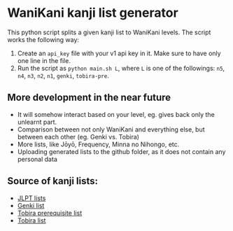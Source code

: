 # WaniKani kanji list generator

This python script splits a given kanji list to WaniKani levels. The script works the following way:
1. Create an `api_key` file with your v1 api key in it. Make sure to have only one line in the file.
2. Run the script as `python main.sh L`, where `L` is one of the followings: `n5`, `n4`, `n3`, `n2`, `n1`, `genki`, `tobira-pre`.

## More development in the near future
- It will somehow interact based on your level, eg. gives back only the unlearnt part.
- Comparison between not only WaniKani and everything else, but between each other (eg. Genki vs. Tobira)
- More lists, like Jōyō, Frequency, Minna no Nihongo, etc.
- Uploading generated lists to the github folder, as it does not contain any personal data

## Source of kanji lists:
- [JLPT lists](http://tangorin.com/common_kanji)
- [Genki list](http://genki.japantimes.co.jp/self/genki-kanji-list-linked-to-wwkanji)
- [Tobira prerequisite list](http://tobiraweb.9640.jp/contents/%E6%BC%A2%E5%AD%97%E3%83%BB%E8%AA%9E%E5%BD%99%E6%95%99%E6%9D%90/%E6%BC%A2%E5%AD%97%E3%83%AA%E3%82%B9%E3%83%88/)
- [Tobira list](http://tobiraweb.9640.jp/contents/%E6%BC%A2%E5%AD%97%E3%83%BB%E8%AA%9E%E5%BD%99%E6%95%99%E6%9D%90/%E6%BC%A2%E5%AD%97%E7%B7%B4%E7%BF%92%E3%82%B7%E3%83%BC%E3%83%88/)

